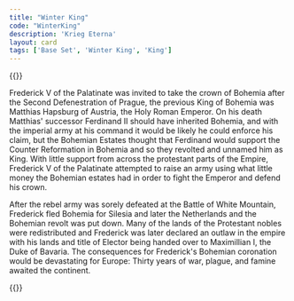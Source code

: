 ```yaml
---
title: "Winter King"
code: "WinterKing"
description: 'Krieg Eterna'
layout: card
tags: ['Base Set', 'Winter King', 'King']
---
```

{{<card-detail-page title="WinterKing" artwork="Portrait of Frederick V Elector Palatine by Michiel Jansz. van Mierevelt (1632)" >}}
<p class="rule-paragraph">
Frederick V of the Palatinate was invited to take the crown of Bohemia after the Second Defenestration of Prague, the previous King of Bohemia was Matthias Hapsburg of Austria, the Holy Roman Emperor. On his death Matthias' successor Ferdinand II should have inherited Bohemia, and with the imperial army at his command it would be likely he could enforce his claim, but the Bohemian Estates thought that Ferdinand would support the Counter Reformation in Bohemia and so they revolted and unnamed him as King. With little support from across the protestant parts of the Empire, Frederick V of the Palatinate attempted to raise an army using what little money the Bohemian estates had in order to fight the Emperor and defend his crown.
</p> 
<p class="rule-paragraph">
After the rebel army was sorely defeated at the Battle of White Mountain, Frederick fled Bohemia for Silesia and later the Netherlands and the Bohemian revolt was put down. Many of the lands of the Protestant nobles were redistributed and Frederick was later declared an outlaw in the empire with his lands and title of Elector being handed over to Maximillian I, the Duke of Bavaria. The consequences for Frederick's Bohemian coronation would be devastating for Europe: Thirty years of war, plague, and famine awaited the continent. 
</p>
{{</card-detail-page>}}
